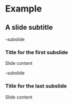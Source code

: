 
# Example
## A slide subtitle

-subslide

### Title for the first subslide

Slide content

-subslide

### Title for the last subslide

Slide content
